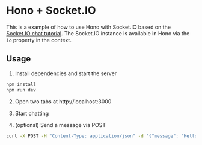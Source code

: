 # Hono + Socket.IO

This is a example of how to use Hono with Socket.IO based on the [Socket.IO chat tutorial](https://socket.io/docs/v4/tutorial/introduction).
The Socket.IO instance is available in Hono via the `io` property in the context.

## Usage

1. Install dependencies and start the server

```bash
npm install
npm run dev
```

2. Open two tabs at http://localhost:3000

3. Start chatting

4. (optional) Send a message via POST

```bash
curl -X POST -H "Content-Type: application/json" -d '{"message": "Hello from Hono!"}' http://localhost:3000/message
```
